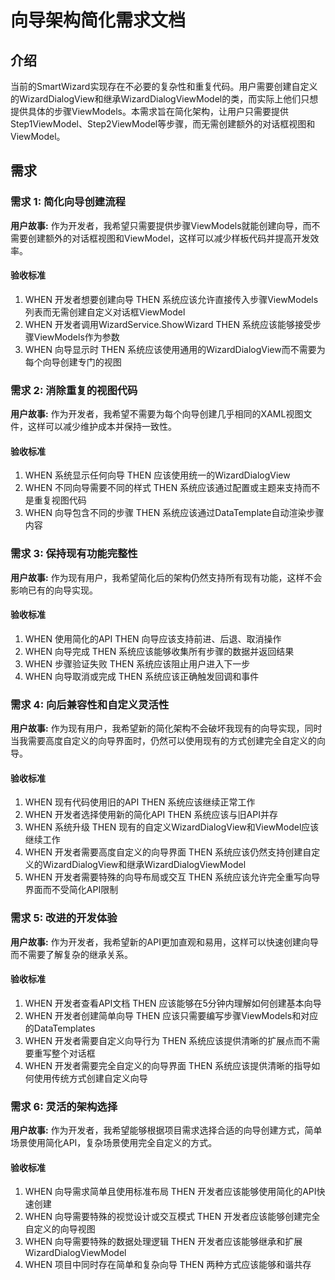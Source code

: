 # 向导架构简化需求文档

## 介绍

当前的SmartWizard实现存在不必要的复杂性和重复代码。用户需要创建自定义的WizardDialogView和继承WizardDialogViewModel的类，而实际上他们只想提供具体的步骤ViewModels。本需求旨在简化架构，让用户只需要提供Step1ViewModel、Step2ViewModel等步骤，而无需创建额外的对话框视图和ViewModel。

## 需求

### 需求 1: 简化向导创建流程

**用户故事:** 作为开发者，我希望只需要提供步骤ViewModels就能创建向导，而不需要创建额外的对话框视图和ViewModel，这样可以减少样板代码并提高开发效率。

#### 验收标准

1. WHEN 开发者想要创建向导 THEN 系统应该允许直接传入步骤ViewModels列表而无需创建自定义对话框ViewModel
2. WHEN 开发者调用WizardService.ShowWizard THEN 系统应该能够接受步骤ViewModels作为参数
3. WHEN 向导显示时 THEN 系统应该使用通用的WizardDialogView而不需要为每个向导创建专门的视图

### 需求 2: 消除重复的视图代码

**用户故事:** 作为开发者，我希望不需要为每个向导创建几乎相同的XAML视图文件，这样可以减少维护成本并保持一致性。

#### 验收标准

1. WHEN 系统显示任何向导 THEN 应该使用统一的WizardDialogView
2. WHEN 不同向导需要不同的样式 THEN 系统应该通过配置或主题来支持而不是重复视图代码
3. WHEN 向导包含不同的步骤 THEN 系统应该通过DataTemplate自动渲染步骤内容

### 需求 3: 保持现有功能完整性

**用户故事:** 作为现有用户，我希望简化后的架构仍然支持所有现有功能，这样不会影响已有的向导实现。

#### 验收标准

1. WHEN 使用简化的API THEN 向导应该支持前进、后退、取消操作
2. WHEN 向导完成 THEN 系统应该能够收集所有步骤的数据并返回结果
3. WHEN 步骤验证失败 THEN 系统应该阻止用户进入下一步
4. WHEN 向导取消或完成 THEN 系统应该正确触发回调和事件

### 需求 4: 向后兼容性和自定义灵活性

**用户故事:** 作为现有用户，我希望新的简化架构不会破坏我现有的向导实现，同时当我需要高度自定义的向导界面时，仍然可以使用现有的方式创建完全自定义的向导。

#### 验收标准

1. WHEN 现有代码使用旧的API THEN 系统应该继续正常工作
2. WHEN 开发者选择使用新的简化API THEN 系统应该与旧API并存
3. WHEN 系统升级 THEN 现有的自定义WizardDialogView和ViewModel应该继续工作
4. WHEN 开发者需要高度自定义的向导界面 THEN 系统应该仍然支持创建自定义的WizardDialogView和继承WizardDialogViewModel
5. WHEN 开发者需要特殊的向导布局或交互 THEN 系统应该允许完全重写向导界面而不受简化API限制

### 需求 5: 改进的开发体验

**用户故事:** 作为开发者，我希望新的API更加直观和易用，这样可以快速创建向导而不需要了解复杂的继承关系。

#### 验收标准

1. WHEN 开发者查看API文档 THEN 应该能够在5分钟内理解如何创建基本向导
2. WHEN 开发者创建简单向导 THEN 应该只需要编写步骤ViewModels和对应的DataTemplates
3. WHEN 开发者需要自定义向导行为 THEN 系统应该提供清晰的扩展点而不需要重写整个对话框
4. WHEN 开发者需要完全自定义的向导界面 THEN 系统应该提供清晰的指导如何使用传统方式创建自定义向导

### 需求 6: 灵活的架构选择

**用户故事:** 作为开发者，我希望能够根据项目需求选择合适的向导创建方式，简单场景使用简化API，复杂场景使用完全自定义的方式。

#### 验收标准

1. WHEN 向导需求简单且使用标准布局 THEN 开发者应该能够使用简化的API快速创建
2. WHEN 向导需要特殊的视觉设计或交互模式 THEN 开发者应该能够创建完全自定义的向导视图
3. WHEN 向导需要特殊的数据处理逻辑 THEN 开发者应该能够继承和扩展WizardDialogViewModel
4. WHEN 项目中同时存在简单和复杂向导 THEN 两种方式应该能够和谐共存